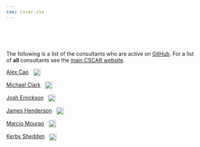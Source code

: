 ```yaml
---
css: cscar.css
---
```


<br>
<br>
<br>

The following is a list of the consultants who are active on [GitHub](https://github.com/CSCAR).  For a list of **all** consultants see the [main CSCAR website](http://cscar.research.umich.edu/about/).

[Alex Cao](https://github.com/caocscar) &nbsp; <img style='vertical-align:middle;' src='https://avatars0.githubusercontent.com/u/14318360?v=3&s=400' width=20px>


[Michael Clark](https://github.com/m-clark) &nbsp; <img style='vertical-align:middle;' src='https://avatars2.githubusercontent.com/u/4720569?v=3&s=400' width=20px>

[Josh Errickson](https://github.com/josherrickson) &nbsp; <img style='vertical-align:middle;' src='https://avatars3.githubusercontent.com/u/1674171?v=3&s=400' width=20px>


[James Henderson](https://github.com/jbhender) &nbsp; <img style='vertical-align:middle;' src='https://avatars2.githubusercontent.com/u/14826537?v=3&s=400' width=20px>


[Marcio Mourao](https://github.com/marcio-mourao) &nbsp; <img style='vertical-align:middle;' src='https://avatars2.githubusercontent.com/u/20603743?v=3&s=400' width=20px>


[Kerby Shedden](https://github.com/kshedden) &nbsp; <img style='vertical-align:middle;' src='https://avatars0.githubusercontent.com/u/2666691?v=3&s=400' width=20px>
